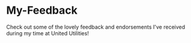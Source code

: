 # My-Feedback
Check out some of the lovely feedback and endorsements I've received during my time at United Utilities!
